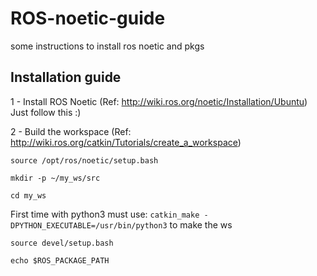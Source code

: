 # ROS-noetic-guide
some instructions to install ros noetic and pkgs 


## Installation guide

1 - Install ROS Noetic
(Ref: http://wiki.ros.org/noetic/Installation/Ubuntu) Just follow this :)

2 - Build the workspace
(Ref: http://wiki.ros.org/catkin/Tutorials/create_a_workspace)

`source /opt/ros/noetic/setup.bash`

`mkdir -p ~/my_ws/src`

`cd my_ws` 

First time with python3 must use: `catkin_make -DPYTHON_EXECUTABLE=/usr/bin/python3` to make the ws

`source devel/setup.bash`

`echo $ROS_PACKAGE_PATH`

